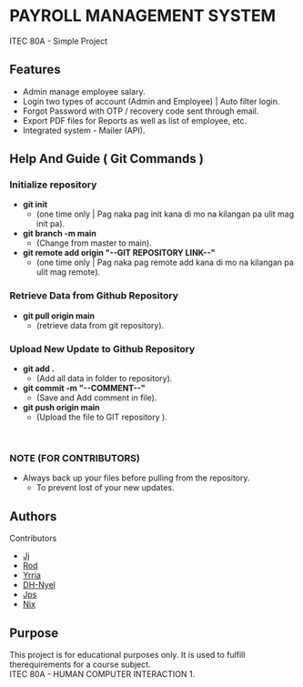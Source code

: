 <p align="center">
<!--   <img src="YOUR_LOGO_IMAGE_URL" alt="Logo" width="200"/> -->
</p>

# PAYROLL MANAGEMENT SYSTEM 

ITEC 80A - Simple Project

## Features

* Admin manage employee salary.
* Login two types of account (Admin and Employee) | Auto filter login.
* Forgot Password with OTP / recovery code sent through email.
* Export PDF files for Reports as well as list of employee, etc.
* Integrated system - Mailer (API).

## Help And Guide ( Git Commands )

### Initialize repository

* **git init**
    * (one time only | Pag naka pag init kana di mo na kilangan pa ulit mag init pa).
* **git branch -m main**
    * (Change from master to main).
* **git remote add origin "--GIT REPOSITORY LINK--"**
    * (one time only | Pag naka pag remote add kana di mo na kilangan pa ulit mag remote).
 
### Retrieve Data from Github Repository

* **git pull origin main**
    * (retrieve data from git repository).
      
### Upload New Update to Github Repository

* **git add .**
    * (Add all data in folder to repository).
* **git commit -m "--COMMENT--"**
    * (Save and Add comment in file).
* **git push origin main**
    * (Upload the file to GIT repository ).
<br/>

### NOTE (FOR CONTRIBUTORS)
* Always back up your files before pulling from the repository.
    * To prevent lost of your new updates.

## Authors

Contributors
* [Jj](https://github.com/jjharvey00)
* [Rod](https://github.com/Rodney22-blimp)
* [Yrria](https://github.com/Yrria)
* [DH-Nyel](https://github.com/karinaonly)
* [Jps](https://github.com/JPMacaspac)
* [Nix](https://github.com/6nix)


## Purpose

This project is for educational purposes only. It is used to fulfill therequirements for a course subject.
<br/>
ITEC 80A - HUMAN COMPUTER INTERACTION 1.
